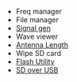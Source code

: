 * Freq manager
* File manager
* [Signal gen](https://github.com/eried/portapack-mayhem/wiki/Signal-Generator)
* Wave viewer
* [Antenna Length](https://github.com/eried/portapack-mayhem/wiki/antennas)
* Wipe SD card
* [Flash Utility](Flash-Utility)
* [SD over USB](SD-Over-USB)